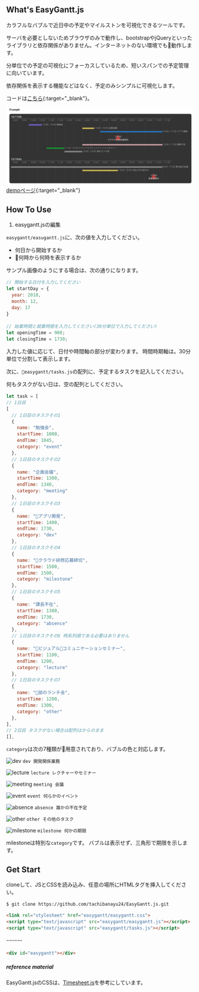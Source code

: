 ## What's EasyGantt.js

カラフルなバブルで近日中の予定やマイルストンを可視化できるツールです。

サーバを必要としないためブラウザのみで動作し、bootstrapやjQueryといったライブラリと依存関係がありません。インターネットのない環境でも動作します。

分単位での予定の可視化にフォーカスしているため、短いスパンでの予定管理に向いています。

依存関係を表示する機能などはなく、予定のみシンプルに可視化します。

コードは[こちら](https://github.com/tachibanayu24/EasyGantt.js){:target="_blank"}。

![画面](readme/example.png "gamen")
[demoページ](https://tachibanayu24.github.io/EasyGantt.js/example.html){:target="_blank"}

## How To Use

1. easygantt.jsの編集

`easygantt/easugantt.js`に、次の値を入力してください。

* 何日から開始するか
* 何時から何時を表示するか

サンプル画像のようにする場合は、次の通りになります。
```javascript
// 開始する日付を入力してください
let startDay = {
  year: 2018,
  month: 12,
  day: 17
}

// 始業時間と就業時間を入力してください(30分単位で入力してください)
let openingTime = 900;
let closingTime = 1730;
```

入力した値に応じて、日付や時間軸の部分が変わります。
時間時期軸は。30分単位で分割して表示します。

次に、`easygantt/tasks.js`の配列に、予定するタスクを記入してください。

何もタスクがない日は、空の配列としてください。

```javascript
let task = [
// 1日目
[
  // 1日目のタスクその1
  {
    name: "勉強会",
    startTime: 1000,
    endTime: 1045,
    category: "event"
  },
  // 1日目のタスクその2
  {
    name: "企画会議",
    startTime: 1300,
    endTime: 1340,
    category: "meeting"
  },
  // 1日目のタスクその3
  {
    name: "アプリ開発",
    startTime: 1400,
    endTime: 1730,
    category: "dev"
  },
  // 1日目のタスクその4
  {
    name: "クラウド研修応募締切",
    startTime: 1500,
    endTime: 1500,
    category: "milestone"
  },
  // 1日目のタスクその5
  {
    name: "課長不在",
    startTime: 1300,
    endTime: 1730,
    category: "absence"
  },
  // 1日目のタスクその6 時系列順である必要はありません
  {
    name: "ビジュアルコミュニケーションセミナー",
    startTime: 1100,
    endTime: 1200,
    category: "lecture"
  },
  // 1日目のタスクその7
  {
    name: "部のランチ会",
    startTime: 1200,
    endTime: 1300,
    category: "other"
  },
],
// 2日目 タスクがない場合は配列はからのまま
[],
```

`category`は次の7種類が用意されており、バブルの色と対応します。

![dev](https://placehold.it/15/2b8fef/000000?text=+) `dev 開発関係業務`

![lecture](https://placehold.it/15/13d604/000000?text=+) `lecture レクチャーやセミナー`

![meeting](https://placehold.it/15/ffe74d/000000?text=+) `meeting 会議`

![event](https://placehold.it/15/8470ff/000000?text=+) `event 何らかのイベント`

![absence](https://placehold.it/15/ffc0cb/000000?text=+) `absence 誰かの不在予定`

![other](https://placehold.it/15/a9a9a9/000000?text=+) `other その他のタスク`

![milestone](https://placehold.it/15/fc3232/000000?text=+) `milestone 何かの期限`

milestoneは特別な`category`です。
バブルは表示せず、三角形で期限を示します。

## Get Start

cloneして、JSとCSSを読み込み、任意の場所にHTMLタグを挿入してください。

```
$ git clone https://github.com/tachibanayu24/EasyGantt.js.git
```

```html
<link rel="stylesheet" href="easygantt/easygantt.css">
<script type="text/javascript" src="easygantt/easygantt.js"></script>
<script type="text/javascript" src="easygantt/tasks.js"></script>

~~~~~~

<div id="easygantt"></div>
```

##### reference material

EasyGantt.jsのCSSは、[Timesheet.js](https://sbstjn.com/timesheet.js/)を参考にしています。